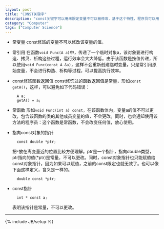 ```yaml
---
layout: post
title: "CONST关键字"
description: "const关键字可以用来限定变量不可以被修改，基于这个特性，程序员可以用这个关键字来提高程序的健壮性，这也是程序员面试常见考点。"
category: "Computer"
tags: ["Computer Science"]
---
```


+ 常变量
const修饰的变量不可以修改该变量的值。

+ 常引用
在函数`void Func(A a)`中，传递了一个临时对象a，该对象要进行构造、拷贝、析构这些过程，运行效率会大大降低。由于该函数是按值传递，所以使用`void Func(const A &a)`，这样不会重新创建临时变量，只是常引用原始变量，不会进行构造、析构等过程，可以提高执行效率。 

+ const修饰函数返回值
const修饰过的函数返回值是常量，形如`const getA()`，这样，可以避免如下代码错误：

		A a;
		getA() = a;

+ 常函数
形如`void Func(int a) const`，在该函数体内，变量a的值不可以更改，包含该函数的类的其他成员变量的值，不会更改。同时，也会通知使用该方法的程序员：这个函数是常函数，不会改变任何值，放心使用。 
+ 指向const对象的指针

		const double *ptr;

	把`*`放在离变量近的位置比较方便理解。ptr是一个指针，指向double类型，ptr指向的值(*ptr)是常量，不可以更改。同时，const对象指针也只能赋值给const对象指针，因为如果可以赋值，之前的const限定也就无效了。也可以像下面这样定义，含义是一样的。

		double const *ptr;

+ const指针

		int * const a;

	表明该指针是常量，不可以更改。

---

{% include JB/setup %}
